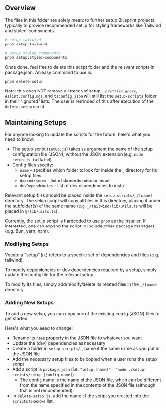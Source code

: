 ## Overview

The files in this folder are solely meant to further setup Blueprint projects, typically to provide recommended setup for styling frameworks like Tailwind and styled-components.

```sh
# setup tailwind
pnpm setup:tailwind

# setup styled components
pnpm setup:styled-components
```

Once done, feel free to delete this script folder and the relevant scripts in package.json. An easy command to use is:
```sh
pnpm delete-setup
```

Note: this does NOT remove all traces of setup. `.prettierignore`, `eslint.config.mjs`, and `tsconfig.json` will still list the `setup-scripts` folder in their "ignored" lists. The user is reminded of this after execution of the `delete-setup` script.

## Maintaining Setups

For anyone looking to update the scripts for the future, here's what you need to know:
- The setup script (`setup.js`) takes as argument the name of the setup configuration file (JSON), without the JSON extension (e.g. `node setup.js tailwind`)
- Config files specify:
  - `name` - specifies which folder to look for inside the `_` directory for its setup files
  - `dependencies` - list of dependencies to install
  - `devDependencies` - list of dev dependencies to install

Relevant setup files should be placed inside the `setup-scripts/_/[name]` directory. The setup script will copy all files in this directory, placing it under the subfolder(s) of the same name (e.g. `_/tailwind/lib/utils.ts` will be placed in `@/lib/utils.ts`).

Currently, the setup script is hardcoded to use `pnpm` as the installer. If interested, one can expand the script to include other package managers (e.g. Bun, yarn, npm).

### Modifying Setups

Vocab: a "setup" (n.) refers to a specific set of dependencies and files (e.g. tailwind).

To modify dependencies or dev dependencies required by a setup, simply update the config file for the relevant setup.

To modify its files, simply add/modify/delete its related files in the `_/[name]` directory.

### Adding New Setups

To add a new setup, you can copy one of the existing config (JSON) files to get started.

Here's what you need to change:
- Rename its `name` property in the JSON file to whatever you want
- Update the (dev) dependencies as necessary
- Create a folder in `setup-scripts/_`, name it the same name as you put in the JSON file
- Add the necessary setup files to be copied when a user runs the setup script
- Add a script in `package.json` (i.e. `"setup:[name]": "node ./setup-scripts/setup [config-name]`)
  - The config name is the name of the JSON file, which can be different from the name specified in the contents of the JSON file (although that is not recommended).
- In `delete-setup.js`, add the name of the script you created into the `scriptsToRemove` list.
